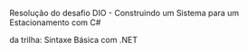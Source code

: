 Resolução do desafio DIO - 
Construindo um Sistema para um Estacionamento com C#

da trilha: Sintaxe Básica com .NET 
